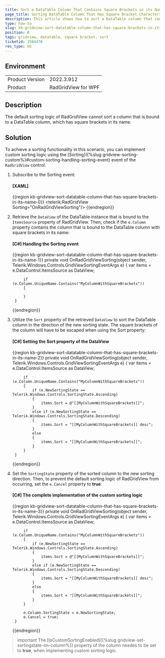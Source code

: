```yaml
---
title: Sort а DataTable Column That Contains Square Brackets in its Name in a RadGridView Scenario.
page_title: Sorting DataTable Column That Has Square Bracket Characters in its Name.
description: This article shows how to sort a DataTable column that contains square brackets in its name when the DataTable is used with RadGridView.
type: how-to
slug: kb-gridview-sort-datatable-column-that-has-square-brackets-in-its-name
position: 0
tags: gridview, datatable, square bracket, sort
ticketid: 1584470
res_type: kb
---
```


## Environment
<table>
	<tbody>
		<tr>
			<td>Product Version</td>
			<td>2022.3.912</td>
		</tr>
		<tr>
			<td>Product</td>
			<td>RadGridView for WPF</td>
		</tr>
	</tbody>
</table>

## Description

The default sorting logic of RadGridView cannot sort a column that is bound to a DataTable column, which has square brackets in its name.

## Solution

To achieve a sorting functionality in this scenario, you can implement custom sorting logic using the [Sorting]({%slug gridview-sorting-custom%}#custom-sorting-handling-sorting-event) event of the `RadGridView` control.

1. Subscribe to the Sorting event:

    #### __[XAML]__
    {{region kb-gridview-sort-datatable-column-that-has-square-brackets-in-its-name-0}}
        <telerik:RadGridView Sorting="OnRadGridViewSorting"/>
    {{endregion}}

2. Retrieve the `DataView` of the DataTable instance that is bound to the `ItemsSource` property of RadGridView. Then, check if the `e.Column` property contains the column that is bound to the DataTable column with square brackets in its name:

    #### __[C#] Handling the Sorting event__
    {{region kb-gridview-sort-datatable-column-that-has-square-brackets-in-its-name-1}}
        private void OnRadGridViewSorting(object sender, Telerik.Windows.Controls.GridViewSortingEventArgs e)
        {
            var items = e.DataControl.ItemsSource as DataView;

            if (e.Column.UniqueName.Contains("MyColumnWithSquareBrackets"))
            {

            }
        }
    {{endregion}}

3. Utilize the `Sort` property of the retrieved `DataView` to sort the DataTable column in the direction of the new sorting state. The square brackets of the column will have to be escaped when using the Sort property:

    #### __[C#] Setting the Sort property of the DataView__
    {{region kb-gridview-sort-datatable-column-that-has-square-brackets-in-its-name-2}}
        private void OnRadGridViewSorting(object sender, Telerik.Windows.Controls.GridViewSortingEventArgs e)
        {
            var items = e.DataControl.ItemsSource as DataView;

            if (e.Column.UniqueName.Contains("MyColumnWithSquareBrackets"))
            {
                if (e.NewSortingState == Telerik.Windows.Controls.SortingState.Ascending)
                {
                    items.Sort = @"[[MyColumnWithSquareBrackets]]";
                }
                else if (e.NewSortingState == Telerik.Windows.Controls.SortingState.Descending)
                {
                    items.Sort = "[[MyColumnWithSquareBrackets]] desc";
                }
                else
                {
                    items.Sort = "[[MyColumnWithSquareBrackets]]";
                }
            }
        }
    {{endregion}}

4. Set the `SortingState` property of the sorted column to the new sorting direction. Then, to prevent the default sorting logic of RadGridView from occurring, set the `e.Cancel` property to __true__:

    #### __[C#] The complete implementation of the custom sorting logic__
    {{region kb-gridview-sort-datatable-column-that-has-square-brackets-in-its-name-3}}
        private void OnRadGridViewSorting(object sender, Telerik.Windows.Controls.GridViewSortingEventArgs e)
        {
            var items = e.DataControl.ItemsSource as DataView;
    
            if (e.Column.UniqueName.Contains("MyColumnWithSquareBrackets"))
            {
                if (e.NewSortingState == Telerik.Windows.Controls.SortingState.Ascending)
                {
                    items.Sort = @"[[MyColumnWithSquareBrackets]]";
                }
                else if (e.NewSortingState == Telerik.Windows.Controls.SortingState.Descending)
                {
                    items.Sort = "[[MyColumnWithSquareBrackets]] desc";
                }
                else
                {
                    items.Sort = "[[MyColumnWithSquareBrackets]]";
                }
            }
    
            e.Column.SortingState = e.NewSortingState;
            e.Cancel = true;
        }
    {{endregion}}

>important The [IsCustomSortingEnabled]({%slug gridview-set-sortingstate-on-column%}) property of the column needes to be set to __true__, when implementing custom sorting logic.